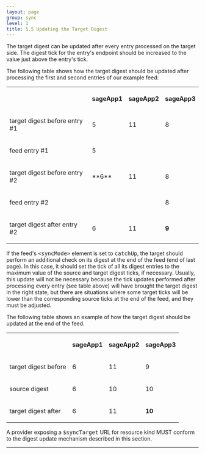 ```yaml
---
layout: page
group: sync
level: 1
title: 5.5 Updating the Target Digest
---
```


The target digest can be updated after every entry processed on the target
side. The digest tick for the entry's endpoint should be increased to the value
just above the entry's tick.

The following table shows how the target digest should be updated after
processing the first and second entries of our example feed:

<table class="content" print-width="100%" width="100%">
<tbody>

<tr>

<th></th>
<th>

sageApp1

</th>
<th>

sageApp2

</th>
<th>

sageApp3

</th>

</tr>

<tr>

<td>

target digest before entry #1

</td>
<td>

5

</td>
<td>

11

</td>
<td>

8

</td>

</tr>

<tr>

<td>

feed entry #1

</td>
<td>

5

</td>
<td></td>
<td></td>

</tr>

<tr>

<td>

target digest before entry #2

</td>
<td>**6**</td>
<td>

11

</td>
<td>

8

</td>

</tr>

<tr>

<td>

feed entry #2

</td>
<td></td>
<td></td>
<td>

8

</td>

</tr>

<tr>

<td>

target digest after entry #2

</td>
<td>

6

</td>
<td>

11

</td>
<td>

**9**

</td>

</tr>

</tbody>
</table>

If the feed's <tt>&lt;syncMode&gt;</tt> element is set to <tt>catchUp</tt>,
the target should perform an additional check on its digest at the end of the
feed (end of last page).&nbsp;In this case, it&nbsp;should set the tick of all its digest
entries to the maximum value of the source and target digest ticks, if
necessary. Usually, this update will not be necessary because the tick updates
performed after processing every entry (see table above) will have brought the
target digest in the right state, but there are situations where some target
ticks will be lower than the corresponding source ticks at the end of the feed,
and they must be adjusted.

The following table shows an example of how the target digest should be
updated at the end of the feed.

<table class="content" print-width="100%" width="100%">
<tbody>

<tr>

<th></th>
<th>

sageApp1

</th>
<th>

sageApp2

</th>
<th>

sageApp3

</th>

</tr>

<tr>

<td>

target digest before

</td>
<td>

6

</td>
<td>

11

</td>
<td>

9

</td>

</tr>

<tr>

<td>

source digest

</td>
<td>

6

</td>
<td>

10

</td>
<td>

10

</td>

</tr>

<tr>

<td>

target digest after

</td>
<td>

6

</td>
<td>

11

</td>
<td>

**10**

</td>

</tr>

</tbody>
</table>

A provider exposing a <tt>$syncTarget</tt> URL for resource kind
MUST conform to the digest update mechanism described in this section.

* * *